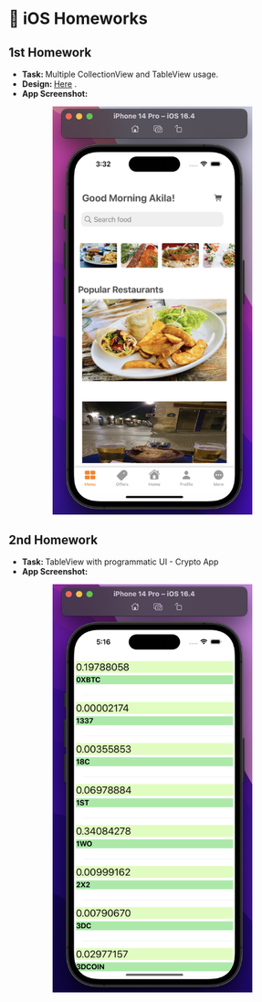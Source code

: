 #  iOS Homeworks
## <b> 1st Homework </b> 
- <b>  Task:  </b> Multiple CollectionView and TableView usage. <br/>
- <b> Design:  </b> [Here](https://www.behance.net/gallery/108639283/Meal-Monkey-Food-delivery-iOS-mobile-application) . <br/>
- <b> App Screenshot:  </b>  <br/>
<p align="center">
  <img src="/assets/1st-homework.png" width="350" />
</p>

## <b> 2nd Homework </b> 
- <b> Task:  </b> TableView with programmatic UI - Crypto App <br/>
- <b> App Screenshot:  </b>  <br/>
<p align="center">
  <img src="/assets/2nd-homework.png" width="350" />
</p>
